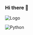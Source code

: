 ### Hi there 👋


![Logo](https://hits.seeyoufarm.com/api/count/incr/badge.svg?url=https%3A%2F%2Fgithub.com%aditya76-git&count_bg=%2379C83D&title_bg=%23555555&icon=&icon_color=%23E7E7E7&title=hits&edge_flat=true)


![Python](https://img.shields.io/badge/python-3776AB?style=for-the-badge&logo=python&logoColor=ffffff)
